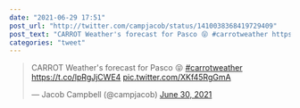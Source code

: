 ```yaml
---
date: "2021-06-29 17:51"
post_url: "http://twitter.com/campjacob/status/1410038368419729409"
post_text: "CARROT Weather's forecast for Pasco 😝 #carrotweather https://t.co/lpRgJjCWE4 https://t.co/XKf45RgGmA"
categories: "tweet"
---
```


<blockquote class="twitter-tweet"><p lang="en" dir="ltr">CARROT Weather&#39;s forecast for Pasco 😝 <a href="https://twitter.com/hashtag/carrotweather?src=hash&amp;ref_src=twsrc%5Etfw">#carrotweather</a> <a href="https://t.co/lpRgJjCWE4">https://t.co/lpRgJjCWE4</a> <a href="https://t.co/XKf45RgGmA">pic.twitter.com/XKf45RgGmA</a></p>&mdash; Jacob Campbell (@campjacob) <a href="https://twitter.com/campjacob/status/1410038368419729409?ref_src=twsrc%5Etfw">June 30, 2021</a></blockquote> <script async src="https://platform.twitter.com/widgets.js" charset="utf-8"></script> 
